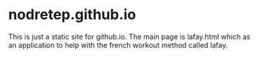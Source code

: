 # nodretep.github.io
This is just a static site for github.io. The main page is lafay.html which as an application to help with the french workout method called lafay.


